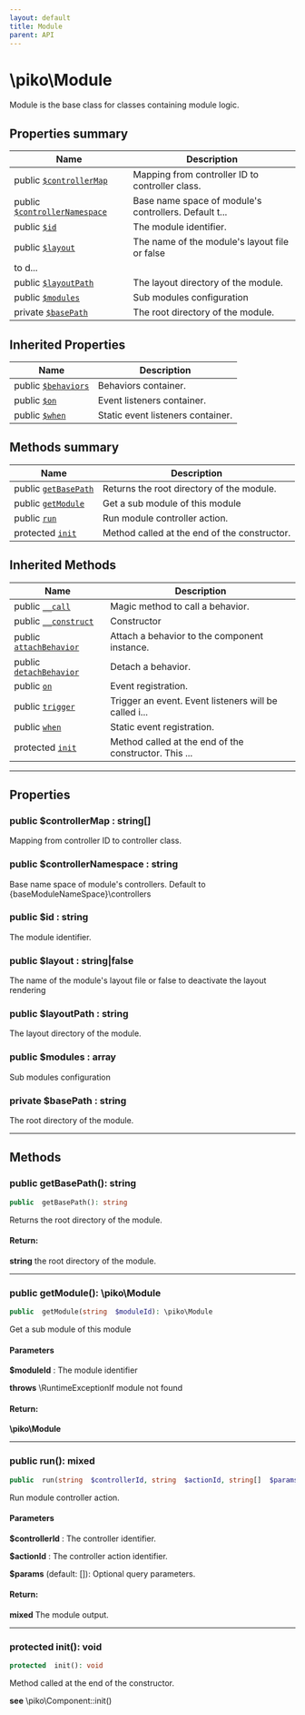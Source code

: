 ```yaml
---
layout: default
title: Module
parent: API
---
```




# \piko\Module

Module is the base class for classes containing module logic.








## Properties summary

| Name | Description |
|------|-------------|
| public [`$controllerMap`](#property_controllerMap) | Mapping from controller ID to controller class.  |
| public [`$controllerNamespace`](#property_controllerNamespace) | Base name space of module&#039;s controllers. Default t... |
| public [`$id`](#property_id) | The module identifier.  |
| public [`$layout`](#property_layout) | The name of the module&#039;s layout file or false
to d... |
| public [`$layoutPath`](#property_layoutPath) | The layout directory of the module.  |
| public [`$modules`](#property_modules) | Sub modules configuration  |
| private [`$basePath`](#property_basePath) | The root directory of the module.  |

## Inherited Properties

| Name | Description |
|------|-------------|
| public [`$behaviors`](Component.md#property_behaviors) | Behaviors container.  |
| public [`$on`](Component.md#property_on) | Event listeners container.  |
| public [`$when`](Component.md#property_when) | Static event listeners container.  |

## Methods summary

| Name | Description |
|------|-------------|
| public [`getBasePath`](#method_getBasePath) | Returns the root directory of the module.  |
| public [`getModule`](#method_getModule) | Get a sub module of this module  |
| public [`run`](#method_run) | Run module controller action.  |
| protected [`init`](#method_init) | Method called at the end of the constructor.  |

## Inherited Methods

| Name | Description |
|------|-------------|
| public [`__call`](/Component.md#method___call) | Magic method to call a behavior.  |
| public [`__construct`](/Component.md#method___construct) | Constructor |
| public [`attachBehavior`](/Component.md#method_attachBehavior) | Attach a behavior to the component instance.  |
| public [`detachBehavior`](/Component.md#method_detachBehavior) | Detach a behavior.  |
| public [`on`](/Component.md#method_on) | Event registration.  |
| public [`trigger`](/Component.md#method_trigger) | Trigger an event. Event listeners will be called i... |
| public [`when`](/Component.md#method_when) | Static event registration.  |
| protected [`init`](/Component.md#method_init) | Method called at the end of the constructor. This ... |

-----


## Properties


<a name="property_controllerMap"></a>
### public **$controllerMap** : string[]
Mapping from controller ID to controller class.






<a name="property_controllerNamespace"></a>
### public **$controllerNamespace** : string
Base name space of module's controllers.
Default to \{baseModuleNameSpace}\\controllers





<a name="property_id"></a>
### public **$id** : string
The module identifier.






<a name="property_layout"></a>
### public **$layout** : string|false
The name of the module's layout file or false
to deactivate the layout rendering






<a name="property_layoutPath"></a>
### public **$layoutPath** : string
The layout directory of the module.






<a name="property_modules"></a>
### public **$modules** : array
Sub modules configuration






<a name="property_basePath"></a>
### private **$basePath** : string
The root directory of the module.





-----

## Methods




<a name="method_getBasePath"></a>
### public **getBasePath()**: string

```php
public  getBasePath(): string
```

Returns the root directory of the module.








#### Return:
**string**
the root directory of the module.

-----



<a name="method_getModule"></a>
### public **getModule()**: \piko\Module

```php
public  getModule(string  $moduleId): \piko\Module
```

Get a sub module of this module



#### Parameters
**$moduleId** :
The module identifier




**throws**  \RuntimeExceptionIf module not found



#### Return:
**\piko\Module**


-----



<a name="method_run"></a>
### public **run()**: mixed

```php
public  run(string  $controllerId, string  $actionId, string[]  $params = []): mixed
```

Run module controller action.



#### Parameters
**$controllerId** :
The controller identifier.

**$actionId** :
The controller action identifier.

**$params**  (default: []):
Optional query parameters.






#### Return:
**mixed**
The module output.

-----



<a name="method_init"></a>
### protected **init()**: void

```php
protected  init(): void
```

Method called at the end of the constructor.






**see**  \piko\Component::init()



